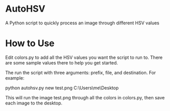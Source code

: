# AutoHSV
A Python script to quickly process an image through different HSV values

# How to Use
Edit colors.py to add all the HSV values you want the script to run to. There
are some sample values there to help you get started.

The run the script with three arguments: prefix, file, and destination.
For example:

python autohsv.py new test.png C:\Users\me\Desktop

This will run the image test.png through all the colors in colors.py, then save
each image to the desktop.
